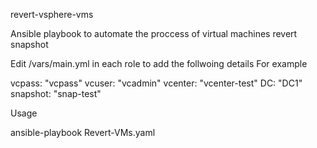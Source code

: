 revert-vsphere-vms

Ansible playbook to automate the proccess of virtual machines revert snapshot 

Edit /vars/main.yml in each role to add the follwoing details
For example

vcpass: "vcpass"
vcuser: "vcadmin"
vcenter: "vcenter-test" 
DC: "DC1"
snapshot: "snap-test"

Usage

ansible-playbook Revert-VMs.yaml

